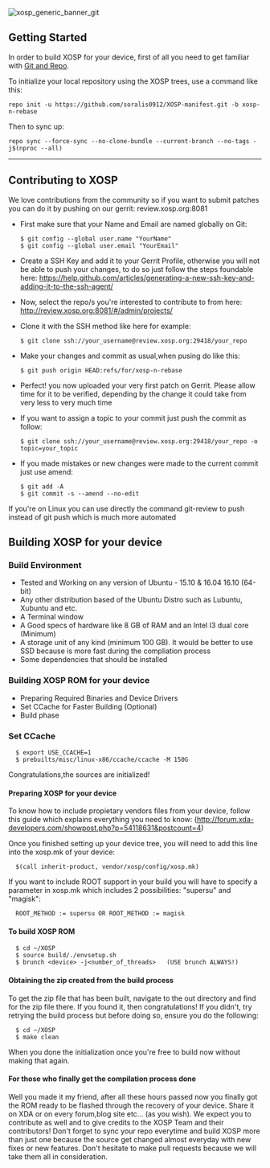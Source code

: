 ![xosp_generic_banner_git](https://cloud.githubusercontent.com/assets/6454841/23626424/28747708-02ad-11e7-8517-4e3de44ea473.png)

Getting Started
---------------
In order to build XOSP for your device, first of all you need to get familiar
with [Git and Repo](http://source.android.com/source/version-control.html).

To initialize your local repository using the XOSP trees, use a command like this:

    repo init -u https://github.com/soralis0912/XOSP-manifest.git -b xosp-n-rebase
    
Then to sync up:

    repo sync --force-sync --no-clone-bundle --current-branch --no-tags -j$(nproc --all)

--------

## Contributing to XOSP

We love contributions from the community so if you want to submit patches you can do it by pushing on our gerrit: review.xosp.org:8081

- First make sure that your Name and Email are named globally on Git: 

      $ git config --global user.name "YourName"
      $ git config --global user.email "YourEmail"

- Create a SSH Key and add it to your Gerrit Profile, otherwise you will not be able to push your changes, to do so just follow the steps foundable here: https://help.github.com/articles/generating-a-new-ssh-key-and-adding-it-to-the-ssh-agent/
- Now, select the repo/s you're interested to contribute to from here: http://review.xosp.org:8081/#/admin/projects/
- Clone it with the SSH method like here for example:

      $ git clone ssh://your_username@review.xosp.org:29418/your_repo

- Make your changes and commit as usual,when pusing do like this:

      $ git push origin HEAD:refs/for/xosp-n-rebase

- Perfect! you now uploaded your very first patch on Gerrit. Please allow time for it to be verified, depending by the change it could take from very less to very much time

- If you want to assign a topic to your commit just push the commit as follow:

      $ git clone ssh://your_username@review.xosp.org:29418/your_repo -o topic=your_topic

- If you made mistakes or new changes were made to the current commit just use amend:

      $ git add -A
      $ git commit -s --amend --no-edit

If you're on Linux you can use directly the command git-review to push instead of git push which is much more automated

## Building XOSP for your device

### Build Environment

- Tested and Working on any version of Ubuntu - 15.10 & 16.04 16.10 (64-bit)
- Any other distribution based of the Ubuntu Distro such as Lubuntu, Xubuntu and etc.
- A Terminal window
- A Good specs of hardware like 8 GB of RAM and an Intel I3 dual core (Minimum)
- A storage unit of any kind (minimum 100 GB). It would be better to use SSD because is more fast during the compliation process
- Some dependencies that should be installed

### Building XOSP ROM for your device
- Preparing Required Binaries and Device Drivers
- Set CCache for Faster Building (Optional)
- Build phase

### Set CCache

      $ export USE_CCACHE=1
      $ prebuilts/misc/linux-x86/ccache/ccache -M 150G

Congratulations,the sources are initialized! 

#### Preparing XOSP for your device
To know how to include propietary vendors files from your device, follow this guide which explains everything you need to know: (http://forum.xda-developers.com/showpost.php?p=54118631&postcount=4)


Once you finished setting up your device tree, you will need to add this line into the xosp.mk of your device:

      $(call inherit-product, vendor/xosp/config/xosp.mk)

If you want to include ROOT support in your build you will have to specify a parameter in xosp.mk which includes 2 possibilities: "supersu" and "magisk":

      ROOT_METHOD := supersu OR ROOT_METHOD := magisk
	  
#### To build XOSP ROM

      $ cd ~/XOSP
      $ source build/./envsetup.sh
      $ brunch <device> -j<number_of_threads>   (USE brunch ALWAYS!)

#### Obtaining the zip created from the build process
To get the zip file that has been built, navigate to the out directory and find for the zip file there. If you found it, then congratulations! If you didn't, try retrying the build process but before doing so, ensure you do the following:

      $ cd ~/XOSP
      $ make clean

When you done the initialization once you're free to build now without making that again.

#### For those who finally get the compilation process done
Well you made it my friend, after all these hours passed now you finally got the ROM ready to be flashed through the recovery of your device. Share it on XDA or on every forum,blog site etc... (as you wish). 
We expect you to contribute as well and to give credits to the XOSP Team and their contributors! Don't forget to sync your repo everytime and build XOSP more than just one because the source get changed almost everyday with new fixes or new features. Don't hesitate to make pull requests because we will take them all in consideration.
